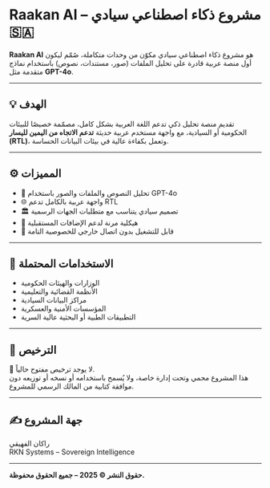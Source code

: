 # Raakan AI – مشروع ذكاء اصطناعي سيادي 🇸🇦

**Raakan AI** هو مشروع ذكاء اصطناعي سيادي مكوّن من وحدات متكاملة، صُمّم ليكون أول منصة عربية قادرة على تحليل الملفات (صور، مستندات، نصوص) باستخدام نماذج متقدمة مثل **GPT-4o**.

---

## 💡 الهدف
تقديم منصة تحليل ذكي تدعم اللغة العربية بشكل كامل، مصمّمة خصيصًا للبيئات الحكومية أو السيادية، مع واجهة مستخدم عربية حديثة **تدعم الاتجاه من اليمين لليسار (RTL)**، وتعمل بكفاءة عالية في بيئات البيانات الحساسة.

---

## ⚙️ المميزات

- 🧠 تحليل النصوص والملفات والصور باستخدام GPT-4o
- 🌐 واجهة عربية بالكامل تدعم RTL
- 🏛️ تصميم سيادي يتناسب مع متطلبات الجهات الرسمية
- 🧩 هيكلية مرنة لدعم الإضافات المستقبلية
- 🔐 قابل للتشغيل بدون اتصال خارجي للخصوصية التامة

---

## 🧭 الاستخدامات المحتملة
- الوزارات والهيئات الحكومية
- الأنظمة القضائية والتعليمية
- مراكز البيانات السيادية
- المؤسسات الأمنية والعسكرية
- التطبيقات الطبية أو البحثية عالية السرية

---

## 📜 الترخيص

🚫 لا يوجد ترخيص مفتوح حالياً.  
هذا المشروع محمي وتحت إدارة خاصة، ولا يُسمح باستخدامه أو نسخه أو توزيعه دون موافقة كتابية من المالك الرسمي للمشروع.

---

## ✍️ جهة المشروع
راكان الفهيقي  
RKN Systems – Sovereign Intelligence

---

**حقوق النشر © 2025 – جميع الحقوق محفوظة.**
